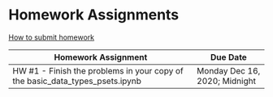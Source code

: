 # Homework Assignments

[How to submit homework](#out/intro/faq)

| Homework Assignment  | Due Date |
| ------------- | ------------- |
| HW #1 - Finish the problems in your copy of the basic_data_types_psets.ipynb  | Monday Dec 16, 2020; Midnight |

